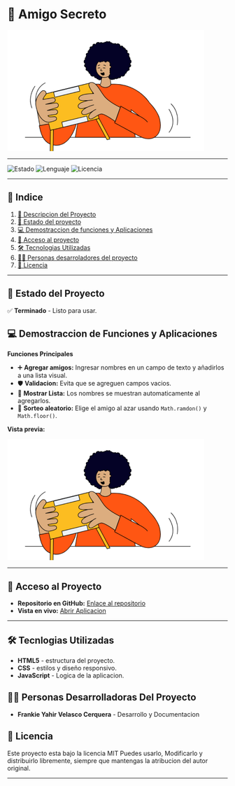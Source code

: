# 🎁 Amigo Secreto

![Portada del Proyecto](assets/amigo-secreto.png)

---

![Estado](https://img.shields.io/badge/Estado-Terminado-brightgreen)
![Lenguaje](https://img.shields.io/badge/JavaScript-ES6-yellow)
![Licencia](https://img.shields.io/badge/Licencia-MIT-blue)

---

## 📑 Indice
1. [📜 Descripcion del Proyecto](#-descripcion-del-proyecto)
2. [📌 Estado del proyecto](#-estado-del-proyecto)
3. [💻 Demostraccion de funciones y Aplicaciones](#-demostraccion-de-funciones-y-aplicaciones)
4. [🔗 Acceso al proyecto](#-acceso-al-proyecto)
5. [🛠️ Tecnologias Utilizadas](#-tecnologias-utilizadas)
6. [👨‍💻 Personas desarroladores del proyecto](#-personas-desarroladoras-del-proyecto)
7. [📄 Licencia](#-licencia)

---

## 📌 Estado del Proyecto
✅ **Terminado** - Listo para usar.

## 💻 Demostraccion de Funciones y Aplicaciones

**Funciones Principales**
- ➕ **Agregar amigos:** Ingresar nombres en un campo de texto y añadirlos a una lista visual.
- 🛡️ **Validacion:** Evita que se agreguen campos vacios.
- 📃 **Mostrar Lista:** Los nombres se muestran automaticamente al agregarlos.
- 🎲 **Sorteo aleatorio:** Elige el amigo al azar usando `Math.ramdon()` y `Math.floor()`.

**Vista previa:**

![Vista previa de la aplicacion](assets/amigo-secreto.png)

---

## 🔗 Acceso al Proyecto
- **Repositorio en GitHub:** [Enlace al repositorio](https://github.com/Frxnki01/amigo-secreto)
- **Vista en vivo:** [Abrir Aplicacion](https://Frxnki01.github.io/amigo-secreto)

---

## 🛠️ Tecnlogias Utilizadas

- **HTML5** - estructura del proyecto.
- **CSS** - estilos y diseño responsivo.
- **JavaScript** - Logica de la aplicacion.

## 👨‍💻 Personas Desarrolladoras Del Proyecto
- **Frankie Yahir Velasco Cerquera** - Desarrollo y Documentacion

## 📄 Licencia
Este proyecto esta bajo la licencia MIT
Puedes usarlo, Modificarlo y distribuirlo libremente, siempre que mantengas la atribucion del autor original.

---